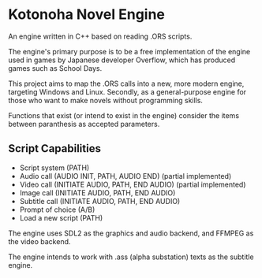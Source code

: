 # Kotonoha Novel Engine

An engine written in C++ based on reading .ORS scripts.

The engine's primary purpose is to be a free implementation of the engine used in games by Japanese developer Overflow, which has produced games such as School Days.

This project aims to map the .ORS calls into a new, more modern engine, targeting Windows and Linux. Secondly, as a general-purpose engine for those who want to make novels without programming skills. 

Functions that exist (or intend to exist in the engine) consider the items between paranthesis as accepted parameters.

## Script Capabilities

- Script system (PATH)
- Audio call (AUDIO INIT, PATH, AUDIO END) (partial implemented)
- Video call (INITIATE AUDIO, PATH, END AUDIO) (partial implemented)
- Image call (INITIATE AUDIO, PATH, END AUDIO)
- Subtitle call (INITIATE AUDIO, PATH, END AUDIO)
- Prompt of choice (A/B)
- Load a new script (PATH)

The engine uses SDL2 as the graphics and audio backend, and FFMPEG as the video backend. 

The engine intends to work with .ass (alpha substation) texts as the subtitle engine. 
